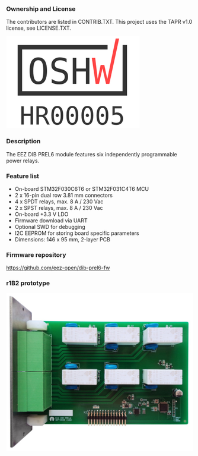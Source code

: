 ### Ownership and License
The contributors are listed in CONTRIB.TXT. This project uses the TAPR v1.0 license, see LICENSE.TXT.

[![OSHW-HR000005](Images/OSHW_UID_HR5.svg)](https://certification.oshwa.org/hr000005.html)

### Description

The EEZ DIB PREL6 module features six independently programmable power relays.

### Feature list

* On-board STM32F030C6T6 or STM32F031C4T6 MCU
* 2 x 16-pin dual row 3.81 mm connectors
* 4 x SPDT relays, max. 8 A / 230 Vac
* 2 x SPST relays, max. 8 A / 230 Vac
* On-board +3.3 V LDO
* Firmware download via UART
* Optional SWD for debugging
* I2C EEPROM for storing board specific parameters
* Dimensions: 146 x 95 mm, 2-layer PCB

### Firmware repository

https://github.com/eez-open/dib-prel6-fw

### r1B2 prototype

![prototype](Images/PREL6_prototype_r1B2.JPG)
